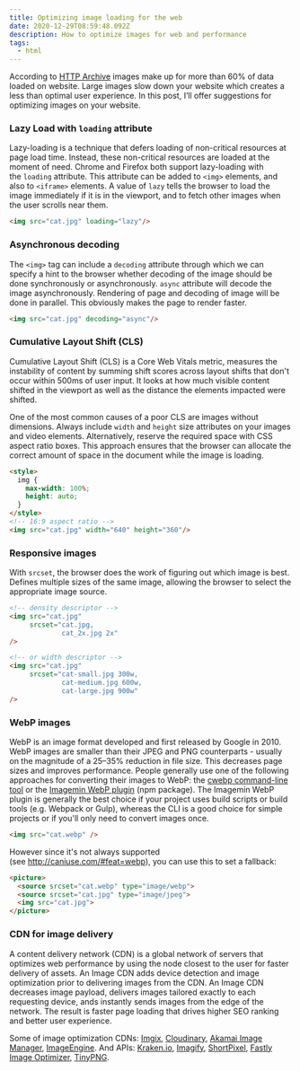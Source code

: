 ```yaml
---
title: Optimizing image loading for the web
date: 2020-12-29T08:59:48.092Z
description: How to optimize images for web and performance
tags:
  - html
---
```

According to [HTTP Archive](https://httparchive.org/reports/state-of-images) images make up for more than 60% of data loaded on website. Large images slow down your website which creates a less than optimal user experience. In this post, I’ll offer suggestions for optimizing images on your website.

### Lazy Load with `loading` attribute

Lazy-loading is a technique that defers loading of non-critical resources at page load time. Instead, these non-critical resources are loaded at the moment of need. Chrome and Firefox both support lazy-loading with the `loading` attribute. This attribute can be added to `<img>` elements, and also to `<iframe>` elements. A value of `lazy` tells the browser to load the image immediately if it is in the viewport, and to fetch other images when the user scrolls near them.

```html
<img src="cat.jpg" loading="lazy"/>
```

### Asynchronous decoding

The `<img>` tag can include a `decoding` attribute through which we can specify a hint to the browser whether decoding of the image should be done synchronously or asynchronously. `async` attribute will decode the image asynchronously. Rendering of page and decoding of image will be done in parallel. This obviously makes the page to render faster.

```html
<img src="cat.jpg" decoding="async"/>
```

### Cumulative Layout Shift (CLS)

Cumulative Layout Shift (CLS) is a Core Web Vitals metric, measures the instability of content by summing shift scores across layout shifts that don't occur within 500ms of user input. It looks at how much visible content shifted in the viewport as well as the distance the elements impacted were shifted.

One of the most common causes of a poor CLS are images without dimensions. Always include `width` and `height` size attributes on your images and video elements. Alternatively, reserve the required space with CSS aspect ratio boxes. This approach ensures that the browser can allocate the correct amount of space in the document while the image is loading.

```html
<style>
  img {
    max-width: 100%;
    height: auto;
  }
</style>
<!-- 16:9 aspect ratio -->
<img src="cat.jpg" width="640" height="360"/>
```

### Responsive images

With `srcset`, the browser does the work of figuring out which image is best. Defines multiple sizes of the same image, allowing the browser to select the appropriate image source.

```html
<!-- density descriptor -->
<img src="cat.jpg" 
     srcset="cat.jpg,
             cat_2x.jpg 2x"
/>

<!-- or width descriptor -->
<img src="cat.jpg" 
     srcset="cat-small.jpg 300w,
             cat-medium.jpg 600w,
             cat-large.jpg 900w"
/>
```

### WebP images

WebP is an image format developed and first released by Google in 2010. WebP images are smaller than their JPEG and PNG counterparts - usually on the magnitude of a 25–35% reduction in file size. This decreases page sizes and improves performance. People generally use one of the following approaches for converting their images to WebP: the [cwebp command-line tool](https://developers.google.com/speed/webp/docs/using) or the [Imagemin WebP plugin](https://github.com/imagemin/imagemin-webp) (npm package). The Imagemin WebP plugin is generally the best choice if your project uses build scripts or build tools (e.g. Webpack or Gulp), whereas the CLI is a good choice for simple projects or if you'll only need to convert images once.

```html
<img src="cat.webp" />
```

However since it's not always supported (see <http://caniuse.com/#feat=webp>), you can use this to set a fallback:

```html
<picture>
  <source srcset="cat.webp" type="image/webp">
  <source srcset="cat.jpg" type="image/jpeg"> 
  <img src="cat.jpg">
</picture>
```

### CDN for image delivery

A content delivery network (CDN) is a global network of servers that optimizes web performance by using the node closest to the user for faster delivery of assets. An Image CDN adds device detection and image optimization prior to delivering images from the CDN. An Image CDN decreases image payload, delivers images tailored exactly to each requesting device, ands instantly sends images from the edge of the network. The result is faster page loading that drives higher SEO ranking and better user experience.

Some of image optimization CDNs: [Imgix](https://www.imgix.com/), [Cloudinary](https://cloudinary.com/), [Akamai Image Manager](https://www.akamai.com/us/en/products/web-performance/image-manager.jsp), [ImageEngine](https://imageengine.io/). And APIs: [Kraken.io](https://kraken.io/), [Imagify](https://imagify.io/), [ShortPixel](https://shortpixel.com/), [Fastly Image Optimizer](https://docs.fastly.com/api/imageopto/), [TinyPNG](https://tinypng.com/).